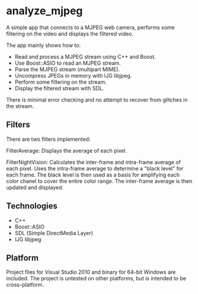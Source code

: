 analyze_mjpeg
=============

A simple app that connects to a MJPEG web camera, performs some filtering on the
video and displays the filtered video.

The app mainly shows how to:

- Read and process a MJPEG stream using C++ and Boost.
- Use Boost::ASIO to read an MJPEG stream.
- Parse the MJPEG stream (multipart MIME).
- Uncompress JPEGs in memory with IJG libjpeg.
- Perform some filtering on the stream.
- Display the filtered stream with SDL.

There is minimal error checking and no attempt to recover from glitches in the
stream.


Filters
-------

There are two filters implemented:

FilterAverage: Displays the average of each pixel.

FilterNightVision: Calculates the inter-frame and intra-frame average of each
pixel. Uses the intra-frame average to determine a "black level" for each frame.
The black level is then used as a basis for amplifying each color chanel to
cover the entire color range. The inter-frame average is then updated and
displayed.

Technologies
------------

- C++
- Boost::ASIO
- SDL (Simple DirectMedia Layer)
- IJG libjpeg


Platform
--------

Project files for Visual Studio 2010 and binary for 64-bit Windows are included.
The project is untested on other platforms, but is intended to be cross-platform.
